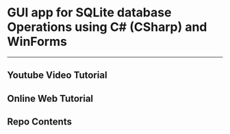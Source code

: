 # GUI app for SQLite database Operations using C# (CSharp) and WinForms
--------------------------------------------------------------------------
## Youtube Video Tutorial
## Online Web Tutorial
## Repo Contents

 
